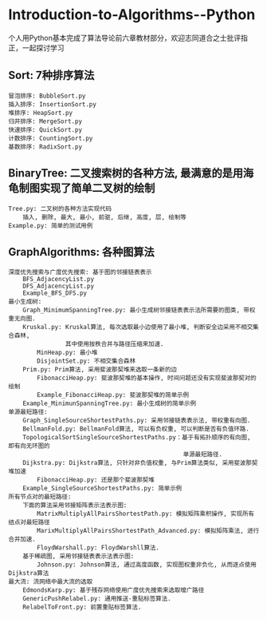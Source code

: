 # Introduction-to-Algorithms--Python
个人用Python基本完成了算法导论前六章教材部分，欢迎志同道合之士批评指正，一起探讨学习

## Sort: 7种排序算法
    冒泡排序: BubbleSort.py
    插入排序: InsertionSort.py
    堆排序: HeapSort.py
    归并排序: MergeSort.py
    快速排序: QuickSort.py
    计数排序: CountingSort.py
    基数排序: RadixSort.py
    
## BinaryTree: 二叉搜索树的各种方法, 最满意的是用海龟制图实现了简单二叉树的绘制
    Tree.py: 二叉树的各种方法实现代码
        插入, 删除, 最大, 最小, 前驱, 后继, 高度, 层, 绘制等
    Example.py: 简单的测试用例

## GraphAlgorithms: 各种图算法
    深度优先搜索与广度优先搜索: 基于图的邻接链表表示
        BFS_AdjacencyList.py
        DFS_AdjacencyList.py
        Example_BFS_DFS.py
    最小生成树:
        Graph_MinimumSpanningTree.py: 最小生成树邻接链表表示法所需要的图类, 带权重无向图.
        Kruskal.py: Kruskal算法, 每次选取最小边使用了最小堆, 判断安全边采用不相交集合森林, 
                    其中使用按秩合并与路径压缩来加速.
            MinHeap.py: 最小堆
            DisjointSet.py: 不相交集合森林
        Prim.py: Prim算法, 采用斐波那契堆来选取一条新的边
            FibonacciHeap.py: 斐波那契堆的基本操作, 时间问题还没有实现斐波那契对的绘制
            Example_FibonacciHeap.py: 斐波那契堆的简单示例
        Example_MinimunSpanningTree.py: 最小生成树的简单示例
    单源最短路径:
        Graph_SingleSourceShortestPaths.py: 采用邻接链表表示法, 带权重有向图.
        BellmanFold.py: BellmanFold算法, 可以有负权重, 可以判断是否有负值环路.
        TopologicalSortSingleSourceShortestPaths.py：基于有拓扑顺序的有向图, 即有向无环图的
                                                     单源最短路径.
        Dijkstra.py: Dijkstra算法, 只针对非负值权重, 与Prim算法类似, 采用斐波那契堆加速
            FibonacciHeap.py: 还是那个斐波那契堆
        Example_SingleSourceShortestPaths.py: 简单示例
    所有节点对的最短路径:
        下面的算法采用邻接矩阵表示法表示图:
            MatrixMultiplyAllPairsShortestPath.py: 模拟矩阵乘积操作, 实现所有结点对最短路径
            MarixMultiplyAllPairsShortestPath_Advanced.py: 模拟矩阵乘法, 进行合并加速.
            FloydWarshall.py: FloydWarshll算法.
        基于稀疏图, 采用邻接链表表示法表示图:
            Johnson.py: Johnson算法, 通过高度函数, 实现图权重非负化, 从而逐点使用Dijkstra算法
    最大流: 流网络中最大流的选取
        EdmondsKarp.py: 基于残存网络使用广度优先搜索来选取增广路径
        GenericPushRelabel.py: 通用推送-重贴标签算法.
        RelabelToFront.py: 前置重贴标签算法.
